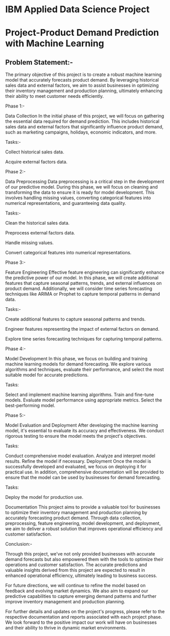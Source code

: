 # IBM Applied Data Science Project
# Project-Product Demand Prediction with Machine Learning
## Problem Statement:-

The primary objective of this project is to create a robust machine learning model that accurately forecasts product demand. By leveraging historical sales data and external factors, we aim to assist businesses in optimizing their inventory management and production planning, ultimately enhancing their ability to meet customer needs efficiently.

Phase 1:- 

Data Collection
In the initial phase of this project, we will focus on gathering the essential data required for demand prediction. This includes historical sales data and external factors that significantly influence product demand, such as marketing campaigns, holidays, economic indicators, and more.

Tasks:-

   Collect historical sales data.
   
   Acquire external factors data.

Phase 2:- 

Data Preprocessing
Data preprocessing is a critical step in the development of our predictive model. During this phase, we will focus on cleaning and transforming the data to ensure it is ready for model development. This involves handling missing values, converting categorical features into numerical representations, and guaranteeing data quality.

Tasks:-

Clean the historical sales data.

Preprocess external factors data.

Handle missing values.

Convert categorical features into numerical representations.

Phase 3:- 

Feature Engineering
Effective feature engineering can significantly enhance the predictive power of our model. In this phase, we will create additional features that capture seasonal patterns, trends, and external influences on product demand. Additionally, we will consider time series forecasting techniques like ARIMA or Prophet to capture temporal patterns in demand data.

Tasks:-

Create additional features to capture seasonal patterns and trends.

Engineer features representing the impact of external factors on demand.

Explore time series forecasting techniques for capturing temporal patterns.

Phase 4:-

Model Development
In this phase, we focus on building and training machine learning models for demand forecasting. We explore various algorithms and techniques, evaluate their performance, and select the most suitable model for accurate predictions.

Tasks:

Select and implement machine learning algorithms.
Train and fine-tune models.
Evaluate model performance using appropriate metrics.
Select the best-performing model.

Phase 5:- 

Model Evaluation and Deployment
After developing the machine learning model, it's essential to evaluate its accuracy and effectiveness. We conduct rigorous testing to ensure the model meets the project's objectives.

Tasks:

Conduct comprehensive model evaluation.
Analyze and interpret model results.
Refine the model if necessary.
Deployment
Once the model is successfully developed and evaluated, we focus on deploying it for practical use. In addition, comprehensive documentation will be provided to ensure that the model can be used by businesses for demand forecasting.

Tasks:

Deploy the model for production use.

Documentation
This project aims to provide a valuable tool for businesses to optimize their inventory management and production planning by accurately forecasting product demand. Through data collection, preprocessing, feature engineering, model development, and deployment, we aim to deliver a robust solution that improves operational efficiency and customer satisfaction.

Conclusion:-

Through this project, we've not only provided businesses with accurate demand forecasts but also empowered them with the tools to optimize their operations and customer satisfaction. The accurate predictions and valuable insights derived from this project are expected to result in enhanced operational efficiency, ultimately leading to business success.

For future directions, we will continue to refine the model based on feedback and evolving market dynamics. We also aim to expand our predictive capabilities to capture emerging demand patterns and further improve inventory management and production planning.

For further details and updates on the project's progress, please refer to the respective documentation and reports associated with each project phase. We look forward to the positive impact our work will have on businesses and their ability to thrive in dynamic market environments.
